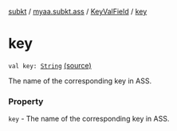 [subkt](../../index.md) / [myaa.subkt.ass](../index.md) / [KeyValField](index.md) / [key](./key.md)

# key

`val key: `[`String`](https://kotlinlang.org/api/latest/jvm/stdlib/kotlin/-string/index.html) [(source)](https://github.com/Myaamori/SubKt/blob/0.1.4/src/main/kotlin/myaa/subkt/ass/parser.kt#L621)

The name of the corresponding key in ASS.

### Property

`key` - The name of the corresponding key in ASS.